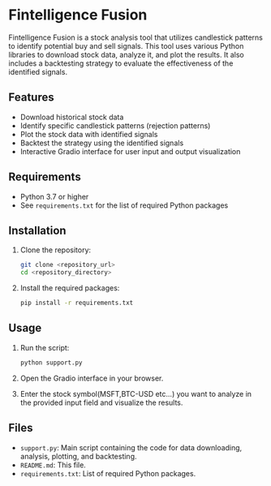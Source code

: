 # Fintelligence Fusion

Fintelligence Fusion is a stock analysis tool that utilizes candlestick patterns to identify potential buy and sell signals. This tool uses various Python libraries to download stock data, analyze it, and plot the results. It also includes a backtesting strategy to evaluate the effectiveness of the identified signals.

## Features

- Download historical stock data
- Identify specific candlestick patterns (rejection patterns)
- Plot the stock data with identified signals
- Backtest the strategy using the identified signals
- Interactive Gradio interface for user input and output visualization

## Requirements

- Python 3.7 or higher
- See `requirements.txt` for the list of required Python packages

## Installation

1. Clone the repository:
    ```bash
    git clone <repository_url>
    cd <repository_directory>
    ```

2. Install the required packages:
    ```bash
    pip install -r requirements.txt
    ```

## Usage

1. Run the script:
    ```bash
    python support.py
    ```

2. Open the Gradio interface in your browser.

3. Enter the stock symbol(MSFT,BTC-USD etc...) you want to analyze in the provided input field and visualize the results.

## Files

- `support.py`: Main script containing the code for data downloading, analysis, plotting, and backtesting.
- `README.md`: This file.
- `requirements.txt`: List of required Python packages.
